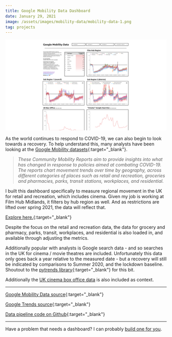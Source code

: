 ```yaml
---
title: Google Mobility Data Dashboard
date: January 29, 2021
image: /assets/images/mobility-data/mobility-data-1.png
tag: projects
---
```


![image](/assets/images/mobility-data/mobility-data-1.png)

As the world continues to respond to COVID-19, we can also begin to look towards a recovery.
To help understand this, many analysts have been looking at the [Google Mobility datasets](https://www.google.com/covid19/mobility/){:target="_blank"}.

>_These Community Mobility Reports aim to provide insights into what has changed in response to policies aimed at combating COVID-19. The reports chart movement trends over time by geography, across different categories of places such as retail and recreation, groceries and pharmacies, parks, transit stations, workplaces, and residential._

I built this dashboard specifically to measure regional movement in the UK for retail and recreation, which includes cinema. Given my job is working at Film Hub Midlands, it filters by hub region as well. And as restrictions are lifted over spring 2021, the data will reflect that.

[Explore here.](https://datastudio.google.com/reporting/dc571a11-116e-4555-9eed-12c2a4270bc9/page/mJayB){:target="_blank"}

Despite the focus on the retail and recreation data, the data for grocery and pharmacy, parks, transit, workplaces, and residential is also loaded in, and available through adjusting the metrics.

Additionally popular with analysts is Google search data - and so searches in the UK for cinema / movie theatres are included. Unfortunately this data only goes back a year relative to the measured date - but a recovery will still be indicated by comparisons to Summer 2020, and the lockdown baseline. Shoutout to the [pytrends library](https://pypi.org/project/pytrends/){:target="_blank"} for this bit.

Additionally the [UK cinema box office data](./uk-box-office-dashboard) is also included as context.

---

[Google Mobility Data source](https://www.google.com/covid19/mobility/){:target="_blank"}

[Google Trends source](https://trends.google.com/trends/?geo=GB){:target="_blank"}

[Data pipeline code on Github](https://github.com/AndyRae/mobility-data){:target="_blank"}

---

Have a problem that needs a dashboard? I can probably [build one for you](/hire).
